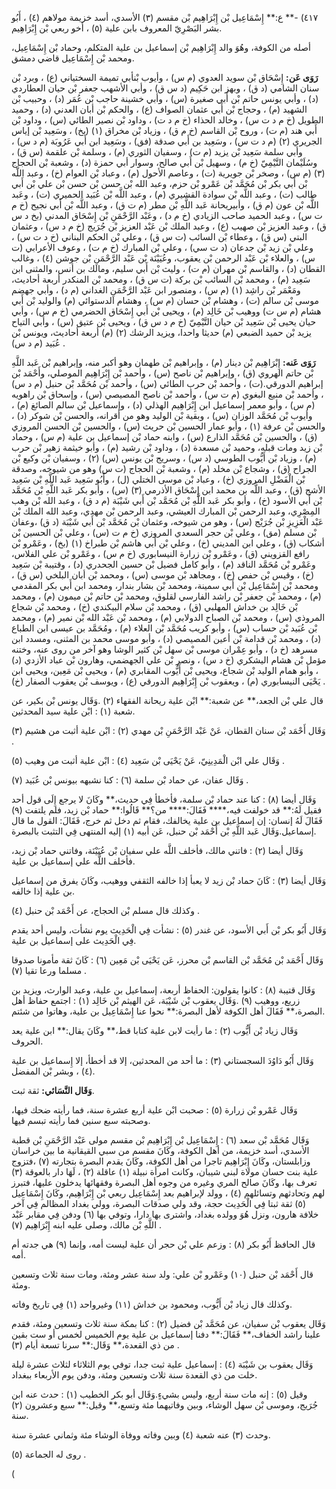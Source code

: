 ٤١٧) -** ع:** إِسْمَاعِيل بْن إِبْرَاهِيم بْن مقسم (٣) الأسدي، أسد خزيمة مولاهم (٤) ، أَبُو بشر البَصْرِيّ المعروف بابن علية (٥) ، أخو ربعي بْن إِبْرَاهِيم.

أصله من الكوفة، وهُوَ والد إِبْرَاهِيم بْن إسماعيل بن علية المتكلم، وحماد بْن إِسْمَاعِيل، ومحمد بْن إِسْمَاعِيل قاضي دمشق.

**رَوَى عَن:** إِسْحَاق بْن سويد العدوي (م س) ، وأيوب بْنأبي تميمة السختياني (ع) ، وبرد بْن سنان الشامي (د ق) ، وبهز ابن حَكِيم (د س ق) ، وأبي الأشهب جعفر بْن حيان العطاردي (د) ، وأبي يونس حاتم بْن أَبي صغيرة (س) ، وأبي خشينة حاجب بْن عُمَر (د) ، وحبيب بْن الشهيد (م) ، وحجاج بْن أَبي عثمان الصواف (ع) ، والحكم بْن أبان العدني (د) ، وحميد الطويل (خ م د ت س) ، وخالد الحذاء (خ م د ت) ، وداود بْن نصير الطائي (س) ، وداود بْن أَبي هند (م ت) ، وروح بْن القاسم (خ م ق) ، وزياد بْن مخراق (١) (بخ) ، وسَعِيد بْن إياس الجريري (٢) (م د ت س) ، وسَعِيد بن أَبي صدقة (فق) ، وسَعِيد ابن أَبي عَرُوبَة (م د س) ، وأبي سلمة سَعِيد بْن يزيد (م ت) ، وسفيان الثوري (م) ، وسلمة بْن علقمة (س ق) ، وسُلَيْمان التَّيْمِيّ (خ م) ، وسهيل بْن أَبي صالح، وسوار أبي حمزة (د) ، وشعبة بْن الحجاج (٣) (م س) ، وصخر بْن جويرية (ت) ، وعاصم الأحول (م) ، وعباد بْن العوام (خ) ، وعبد اللَّه بْن أَبي بكر بْن مُحَمَّد بْن عَمْرو بْن حزم، وعبد الله بْن حسن بْن حسن بْن علي بْن أَبي طالب (ت) ، وعبد اللَّه بْن سوادة القشيري (م) ، وعبد اللَّه بْن عُبَيد الحميري (ت) ، وعَبد اللَّه بْن عون (م ق) ، وأبيريحانة عَبد اللَّهِ بْن مطر (م ت ق) ، وعبد اللَّه بْن أَبي نجيح (خ م ت س) ، وعبد الحميد صاحب الزيادي (خ م د) ، وعَبْد الرَّحْمَنِ بْن إِسْحَاق المدني (بخ د س ق) ، وعبد العزيز بْن صهيب (ع) ، وعبد الملك بْن عَبْد العزيز بْن جُرَيج (خ م د س) ، وعثمان البتي (س ق) ، وعطاء بْن السائب (ت س ق) ، وعلي بْن الحكم البناني (خ د ت س) ، وعلي بْن زيد بْن جدعان (د ت سي) ، وعلي بْن المبارك (خ م ت) ، وعوف الأعرابي (ت س) ، والعلاء بْن عَبْد الرحمن بْن يعقوب، وعُيَيْنَة بْن عَبْد الرَّحْمَنِ بْن جوشن (٤) ، وغالب القطان (د) ، والقاسم بْن مهران (م ت) ، وليث بْن أَبي سليم، ومالك بن أنس، والمثنى ابن سَعِيد (م) ، ومحمد بْن السائب بْن بركة (ت س ق) ، ومحمد بْن المنكدر أربعة أحاديث، ومَعْمَر بْن راشِد (١) (م س) ، ومنصور ابن عَبْد الرَّحْمَنِ الغداني (م د) ، وأبي جهضم موسى بْن سالم (ت) ، وهشام بْن حسان (م س) ، وهشام الدستوائي (م) والوليد بْن أَبي هشام (م س ت) ووهيب بْن خَالِد (م) ، ويحيى بْن أَبي إِسْحَاق الحضرمي (خ م س) ، وأبي حيان يحيى بْن سَعِيد بْن حيان التَّيْمِيّ (خ م د س ق) ، ويحيى بْن عتيق (س) ، وأبي التياح يزيد بْن حميد الضبعي (م) حديثا واحدا، ويزيد الرشك (٢) (م) أربعة أحاديث، ويونس بْن عُبَيد (م د س) .

**رَوَى عَنه:** إِبْرَاهِيم بْن دينار (م) ، وإبراهيم بْن طهمان وهو أكبر منه، وإبراهيم بْن عَبد اللَّهِ بْن حاتم الهروي (ق) ، وإبراهيم بْن ناصح (س) ، وأحمد بْن إِبْرَاهِيم الموصلي، وأَحْمَد بْن إبراهيم الدورقي.(ت) ، وأحمد بْن حرب الطائي (س) ، وأحمد بْن مُحَمَّد بْن حنبل (م د س) ، وأحمد بْن منيع البغوي (م ت س) ، وأحمد بْن ناصح المصيصي (س) ، وإسحاق بْن راهويه (م س) ، وأبو معمر إسماعيل ابن إِبْرَاهِيم الهذلي (د) ، وإسماعيل بْن سالم الصائغ (م) ، وأيوب بْن مُحَمَّد الوزان (س) ، وبقية بْن الوليد وهو من أقرانه، والحسن بْن شوكر (د) ، والحسن بْن عرفة (١) ، وأبو عمار الحسين بْن حريث (س) ، والحسين بْن الحسن المروزي (ق) ، والحسين بْن مُحَمَّد الذارع (س) ، وابنه حماد بْن إسماعيل بن علية (م س) ، وحماد بْن زيد ومات قبله، وحميد بْن مسعدة (د) ، وداود بْن رشيد (م) ، وأبو خيثمة زهير بْن حرب (م) ، وزياد بْن أَيُّوب الطوسي (د س) ، وسريج بْن يونس (س) (٢) ، وسفيان بْن وكيع بْن الجراح (ق) ، وشجاع بْن مخلد (م) ، وشعبة بْن الحجاج (ت س) وهو من شيوخه، وصدقة بْن الْفَضْلِ المروزي (خ) ، وعباد بْن موسى الختلي (ل) ، وأَبُو سَعِيد عَبد اللَّهِ بْن سَعِيد الأشج (ق) ، وعبد اللَّه بن محمد ابن إِسْحَاق الأذرمي (٣) (س) ، وأبو بكر عَبد اللَّهِ بْن مُحَمَّد بْن أَبي الأسود (خ) ، وأبو بكر عَبد اللَّهِ بْن مُحَمَّد بْن أَبي شَيْبَة (م د ق) ، وعبد الله بْن وهب المِصْرِي، وعبد الرحمن بْن المبارك العيشي، وعبد الرحمن بْن مهدي، وعبد الله الملك بْن عَبْد الْعَزِيزِ بْن جُرَيْج (س) ، وهو من شيوخه، وعثمان بْن مُحَمَّد بْن أَبي شَيْبَة (د ق) ،وعفان بْن مسلم (مق) ، وعلي بْن حجر السعدي المروزي (خ م ت (س) ، وعلي بْن الحسين بْن أشكاب (ق) ، وعلي ابن المديني (خ) ، وعلي بْن أَبي هاشم بْن طبراخ (١) (بخ) ، وعَمْرو بْن رافع القزويني (ق) ، وعَمْرو بْن زرارة النيسابوري (خ م س) ، وعَمْرو بْن علي الفلاس، وعَمْرو بْن مُحَمَّد الناقد (م) ، وأبو كامل فضيل بْن حسين الجحدري (د) ، وقتيبة بْن سَعِيد (خ) ، وقيس بْن حفص (خ) ، ومجاهد بْن موسى (س) ، ومحمد بْن أبان البلخي (س ق) ، ومحمد بْن إِسْمَاعِيل بْن أَبي سمينة، ومحمد بْن بشار بندار، ومحمد ابن أَبي بكر المقدمي (م) ، ومحمد بْن جعفر بْن راشد الفارسي لقلوق، ومحمد بْن حاتم بْن ميمون (م) ، ومحمد بْن خَالِد بن خداش المهلبي (ق) ، ومحمد بْن سلام البيكندي (خ) ، ومحمد بْن شجاع المروذي (س) ، ومحمد بْن الصباح الدولابي (م) ، ومحمد بْن عَبْد الله بْن نمير (م) ، ومحمد بْن عُبَيد بْن حساب (س) ، وأبو كريب مُحَمَّد بْن العلاء (م) ، ومُحَمَّد بن عيسى ابن الطباع (د) ، ومحمد بْن قدامة بْن أعين المصيصي (د) ، وأبو موسى محمد بن المثنى، ومسدد ابن مسرهد (خ د) ، وأبو عِمْران موسى بْن سهل بْن كثير الوشا وهو آخر من روى عنه، وختنه مؤمل بْن هشام اليشكري (خ د س) ، ونصر بْن علي الجهضمي، وهارون بْن عباد الأزدي (د) ، وأبو همام الوليد بْن شجاع، ويحيى بْن أَيُّوب المقابري (م) ، ويحيى بْن مَعِين، ويحيى ابن يَحْيَى النيسابوري (م) ، ويعقوب بْن إِبْرَاهِيم الدورقي (ع) ، ويوسف بْن يعقوب الصفار (خ) .

قال علي بْن الجعد،** عن شعبة:** ابْن علية ريحانة الفقهاء (٢) .وَقَال يونس بْن بكير، عن شعبة (١) : ابْن علية سيد المحدثين.

وَقَال أَحْمَد بْن سنان القطان، عَنْ عَبْد الرَّحْمَنِ بْن مهدي (٢) : ابْن علية أثبت من هشيم (٣) .

وَقَال علي ابْن الْمَدِينِيّ، عَنْ يَحْيَى بْن سَعِيد (٤) : ابْن علية أثبت من وهيب (٥) .

وَقَال عفان، عن حماد بْن سلمة (٦) : كنا نشبهه بيونس بْن عُبَيد (٧) .

وَقَال أيضا (٨) : كنا عند حماد بْن سلمة، فأخطأ فِي حديث،** وكَانَ لا يرجع إِلَى قول أحد فقيل لَهُ:** قد خولفت فيه،**** فَقَالَ:**** من؟** قَالُوا:** حماد بْن زيد، فلم يلتفت (٩) فَقَالَ لَهُ إنسان: إن إسماعيل بن علية يخالفك، فقام ثم دخل ثم خرج، فَقَالَ: القول ما قال إسماعيل.وَقَال عَبد اللَّهِ بْن أَحْمَد بْن حنبل، عَن أبيه (١) إليه المنتهى فِي التثبت بالبصرة.

وَقَال أيضا (٢) : فاتني مالك، فأخلف اللَّه علي سفيان بْن عُيَيْنَة، وفاتني حماد بْن زيد، فأخلف اللَّه علي إسماعيل بن علية.

وَقَال أيضا (٣) : كَانَ حماد بْن زيد لا يعبأ إذا خالفه الثقفي ووهيب، وكَانَ يفرق من إسماعيل بن علية إذا خالفه.

وكذلك قال مسلم بْن الحجاج، عن أَحْمَد بْن حنبل (٤) .

وَقَال أَبُو بكر بْن أَبي الأسود، عن غندر (٥) : نشأت فِي الْحَدِيث يوم نشأت، وليس أحد يقدم فِي الْحَدِيث على إسماعيل بن علية.

وَقَال أَحْمَد بْن مُحَمَّد بْن القاسم بْن محرز، عَن يَحْيَى بْن مَعِين (٦) : كَانَ ثقة مأمونا صدوقا مسلما ورعا تقيا (٧) .

وَقَال قتيبة (٨) : كانوا يقولون: الحفاظ أربعة، إسماعيل بن علية، وعبد الوارث، ويزيد بن زريع، ووهيب (٩) .وَقَال يعقوب بْن شَيْبَة، عَن الهيثم بْن خَالِد (١) : اجتمع حفاظ أهل البصرة،** فَقَالَ أهل الكوفة لأهل البصرة:** نحوا عنا إِسْمَاعِيل بن علية، وهاتوا من شئتم.

وَقَال زياد بْن أَيُّوب (٢) : ما رأيت لابن علية كتابا قط،** وكَانَ يقال:** ابن علية يعد الحروف.

وَقَال أَبُو دَاوُدَ السجستاني (٣) : ما أحد من المحدثين، إلا قد أخطأ، إلا إِسماعيل بن علية (٤) ، وبشر بْن المفضل.

**وَقَال النَّسَائي:** ثقة ثبت.

وَقَال عَمْرو بْن زرارة (٥) : صحبت ابْن علية أربع عشرة سنة، فما رأيته ضحك فيها، وصحبته سبع سنين فما رأيته تبسم فيها.

وَقَال مُحَمَّد بْن سعد (٦) : إِسْمَاعِيل بْن إِبْرَاهِيم بْن مقسم مولى عَبْد الرَّحْمَنِ بْن قطبة الأسدي، أسد خزيمة، من أهل الكوفة، وكَانَ مقسم من سبي القيقانية ما بين خراسان وزابلستان، وكَانَ إِبْرَاهِيم تاجرا من أهل الكوفة، وكَانَ يقدم البصرة بتجارته (٧) ،فتزوج علية بنت حسان مولاة لبني شيبان، وكانت امرأة نبيلة (١) عاقلة (٢) ، لَهَا دار بالعوقة (٣) تعرف بها، وكَانَ صالح المري وغيره من وجوه أهل البصرة وفقهائها يدخلون عليها، فتبرز لهم وتحادثهم وتسائلهم (٤) ، وولد لإبراهيم بعد إِسْمَاعِيل ربعي بْن إِبْرَاهِيم، وكَانَ إِسْمَاعِيل (٥) ثقة ثبتا فِي الْحَدِيث حجة، وقد ولي صدقات البصرة، وولي بغداد المظالم فِي آخر خلافة هارون، ونزل هُوَ وولده بغداد، واشترى بها دارا، وتوفي بها (٦) ودفن فِي مقابر عَبْد اللَّهِ بْن مالك، وصلى عليه ابنه إِبْرَاهِيم (٧) .

قال الحافظ أَبُو بكر (٨) : وزعم علي بْن حجر أن علية ليست أمه، وإنما (٩) هي جدته أم أمه.

قال أَحْمَد بْن حنبل (١٠) وعَمْرو بْن علي: ولد سنة عشر ومئة، ومات سنة ثلاث وتسعين ومئة.

وكذلك قال زياد بْن أَيُّوب، ومحمود بن خداش (١١) وغيرواحد (١) فِي تاريخ وفاته.

وَقَال يعقوب بْن سفيان، عن مُحَمَّد بْن فضيل (٢) : كنا بمكة سنة ثلاث وتسعين ومئة، فقدم علينا راشد الخفاف،** فَقَالَ:** دفنا إسماعيل بن علية يوم الخميس لخمس أو ست بقين من ذي القعدة،** وَقَال:** سرنا تسعة أيام (٣) .

وَقَال يعقوب بن شَيْبَة (٤) : إسماعيل علية ثبت جدا، توفي يوم الثلاثاء لثلاث عشرة ليلة خلت من ذي القعدة سنة ثلاث وتسعين ومئة، ودفن يوم الأربعاء ببغداد.

وقيل (٥) : إنه مات سنة أربع، وليس بشيءٍ.وَقَال أبو بكر الخطيب (١) : حدث عنه ابن جُرَيج، وموسى بْن سهل الوشاء، وبين وفاتيهما مئة وتسع،** وقيل:** سبع وعشرون (٢) سنة.

وحدث (٣) عنه شعبة (٤) وبين وفاته ووفاة الوشاء مئة وثماني عشرة سنة.

روى له الجماعة (٥) .

(